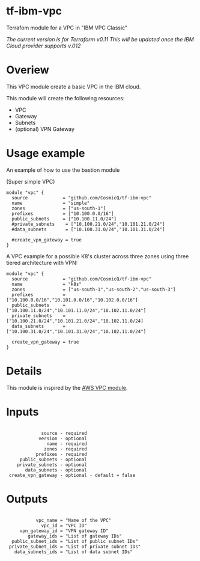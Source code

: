 # tf-ibm-vpc
Terrafom module for a VPC in "IBM VPC Classic"

_The current version is for Terraform v0.11_
_This will be updated once the IBM Cloud provider supports v.012_

# Overiew
This VPC module create a basic VPC in the IBM cloud.

This module will create the following resources:
* VPC
* Gateway
* Subnets
* (optional) VPN Gateway

# Usage example
An example of how to use the bastion module

(Super simple VPC)
```hcl
module "vpc" {
  source             = "github.com/CosmicQ/tf-ibm-vpc"
  name               = "simple"
  zones              = ["us-south-1"]
  prefixes           = ["10.100.0.0/16"]
  public_subnets     = ["10.100.11.0/24"]
  #private_subnets    = ["10.100.21.0/24","10.101.21.0/24"]
  #data_subnets       = ["10.100.31.0/24","10.101.31.0/24"]

  #create_vpn_gateway = true
}
```
A VPC example for a possible K8's cluster across three zones using three tiered architecture with VPN:
```hcl
module "vpc" {
  source             = "github.com/CosmicQ/tf-ibm-vpc"
  name               = "k8s"
  zones              = ["us-south-1","us-south-2","us-south-3"]
  prefixes           = ["10.100.0.0/16","10.101.0.0/16","10.102.0.0/16"]
  public_subnets     = ["10.100.11.0/24","10.101.11.0/24","10.102.11.0/24"]
  private_subnets    = ["10.100.21.0/24","10.101.21.0/24","10.102.11.0/24]
  data_subnets       = ["10.100.31.0/24","10.101.31.0/24","10.102.11.0/24"]

  create_vpn_gateway = true
}
```


# Details
This module is inspired by the [AWS VPC module](https://github.com/terraform-aws-modules/terraform-aws-vpc).  


# Inputs
```

             source - required
            version - optional
               name - required
              zones - required
           prefixes - required
     public_subnets - optional
    private_subnets - optional
       data_subnets - optional
 create_vpn_gateway - optional - default = false

```

# Outputs
```

           vpc_name = "Name of the VPC"
             vpc_id = "VPC ID"
     vpn_gateway_id = "VPN gateway ID"
        gateway_ids = "List of gateway IDs"
  public_subnet_ids = "List of public subnet IDs"
 private_subnet_ids = "List of private subnet IDs"
   data_subnets_ids = "List of data subnet IDs"

```